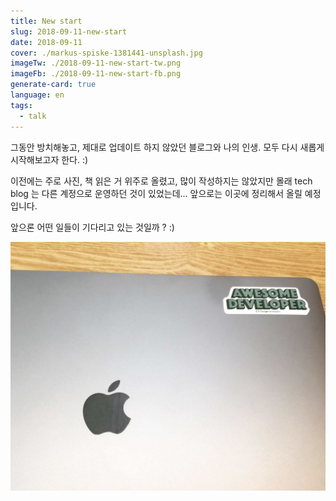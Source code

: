 ```yaml
---
title: New start
slug: 2018-09-11-new-start
date: 2018-09-11
cover: ./markus-spiske-1381441-unsplash.jpg
imageTw: ./2018-09-11-new-start-tw.png
imageFb: ./2018-09-11-new-start-fb.png
generate-card: true
language: en
tags:
  - talk
---
```


그동안 방치해놓고, 제대로 업데이트 하지 않았던 블로그와 나의 인생. 모두 다시 새롭게 시작해보고자 한다. :)

이전에는 주로 사진, 책 읽은 거 위주로 올렸고, 많이 작성하지는 않았지만 몰래 tech blog 는 다른 계정으로 운영하던 것이 있었는데... 앞으로는 이곳에 정리해서 올릴 예정입니다.

앞으론 어떤 일들이 기다리고 있는 것일까 ? :)

![img](https://raw.githubusercontent.com/tkhwang/tkhwang-etc/master/img/2018/09/IMG_0398.png)
